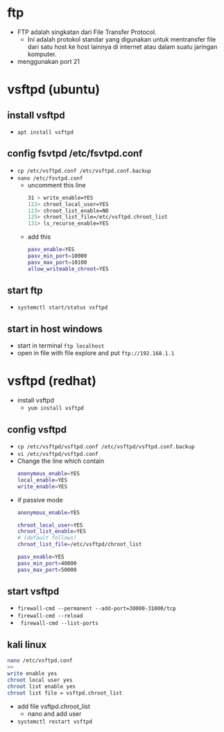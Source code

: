 # ftp
- FTP adalah singkatan dari File Transfer Protocol. 
  - Ini adalah protokol standar yang digunakan untuk mentransfer file dari satu host ke host lainnya di internet atau dalam suatu jaringan komputer.
- menggunakan port 21

# vsftpd (ubuntu)
## install vsftpd
- ```apt install vsftpd```

## config fsvtpd /etc/fsvtpd.conf
- ```cp /etc/vsftpd.conf /etc/vsftpd.conf.backup```
- ```nano /etc/fsvtpd.conf```
  - uncomment this line
    ```bash
    31 > write_enable=YES
    122> chroot_local_user=YES
    123> chroot_list_enable=NO
    125> chroot_list_file=/etc/vsftpd.chroot_list
    131> ls_recurse_enable=YES
    ```
  - add this
    ```bash
    pasv_enable=YES
    pasv_min_port=10000
    pasv_max_port=10100
    allow_writeable_chroot=YES
    ```

## start ftp
- ```systemctl start/status vsftpd```

## start in host windows
- start in terminal ```ftp localhost```
- open in file with file explore and put ```ftp://192.168.1.1```

# vsftpd (redhat)
- install vsftpd
  - ```yum install vsftpd```

## config vsftpd
- ```cp /etc/vsftpd/vsftpd.conf /etc/vsftpd/vsftpd.conf.backup```
- ```vi /etc/vsftpd/vsftpd.conf```
- Change the line which contain
  ```bash
  anonymous_enable=YES
  local_enable=YES
  write_enable=YES
  ```
- if passive mode
  ```bash
  anonymous_enable=YES

  chroot_local_user=YES
  chroot_list_enable=YES
  # (default follows)
  chroot_list_file=/etc/vsftpd/chroot_list

  pasv_enable=YES
  pasv_min_port=40000
  pasv_max_port=50000
  ```

## start vsftpd
  - ```firewall-cmd --permanent --add-port=30000-31000/tcp```
  - ```firewall-cmd --reload```
  - ``` firewall-cmd --list-ports```

## kali linux
```bash
nano /etc/vsftpd.conf
>>
write enable yes
chroot local user yes
chroot list enable yes
chroot list file = vsftpd.chroot_list
```

- add file vsftpd.chroot_list
  - nano and add user
- ```systemctl restart vsftpd```